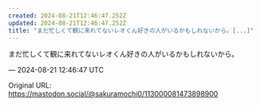 ```yaml
---
created: 2024-08-21T12:46:47.252Z
updated: 2024-08-21T12:46:47.252Z
title: "まだ忙しくて観に来れてないレオくん好きの人がいるかもしれないから。[...]"
---
```


<p>まだ忙しくて観に来れてないレオくん好きの人がいるかもしれないから。</p>

&mdash; 2024-08-21 12:46:47 UTC

Original URL: https://mastodon.social/@sakuramochi0/113000081473898900

